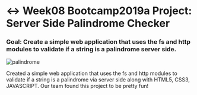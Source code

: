 # ↔️ Week08 Bootcamp2019a Project: Server Side Palindrome Checker

### Goal: Create a simple web application that uses the fs and http modules to validate if a string is a palindrome server side.

![palindrome](https://j.gifs.com/K8Bgmn.gif)

Created a simple web application that uses the fs and http modules to validate if a string is a palindrome via server side along with HTML5, CSS3, JAVASCRIPT. Our team found this project to be pretty fun!